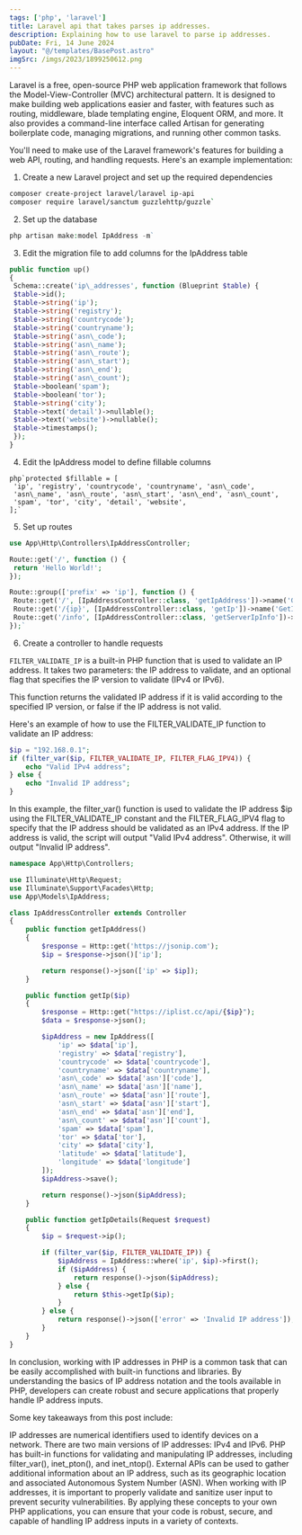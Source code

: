 ```yaml
---
tags: ['php', 'laravel']
title: Laravel api that takes parses ip addresses.
description: Explaining how to use laravel to parse ip addresses.
pubDate: Fri, 14 June 2024
layout: "@/templates/BasePost.astro"
imgSrc: /imgs/2023/1899250612.png
---
```

Laravel is a free, open-source PHP web application framework that follows the Model-View-Controller (MVC) architectural pattern. It is designed to make building web applications easier and faster, with features such as routing, middleware, blade templating engine, Eloquent ORM, and more. It also provides a command-line interface called Artisan for generating boilerplate code, managing migrations, and running other common tasks.


You'll need to make use of the Laravel framework's features for building a web API, routing, and handling requests. Here's an example implementation:

1. Create a new Laravel project and set up the required dependencies


```bash
composer create-project laravel/laravel ip-api
composer require laravel/sanctum guzzlehttp/guzzle`
```
2. Set up the database


```php
php artisan make:model IpAddress -m`
```
3. Edit the migration file to add columns for the IpAddress table


```php
public function up()
{
 Schema::create('ip\_addresses', function (Blueprint $table) {
 $table->id();
 $table->string('ip');
 $table->string('registry');
 $table->string('countrycode');
 $table->string('countryname');
 $table->string('asn\_code');
 $table->string('asn\_name');
 $table->string('asn\_route');
 $table->string('asn\_start');
 $table->string('asn\_end');
 $table->string('asn\_count');
 $table->boolean('spam');
 $table->boolean('tor');
 $table->string('city');
 $table->text('detail')->nullable();
 $table->text('website')->nullable();
 $table->timestamps();
 });
}
```
4. Edit the IpAddress model to define fillable columns


```
php`protected $fillable = [
 'ip', 'registry', 'countrycode', 'countryname', 'asn\_code',
 'asn\_name', 'asn\_route', 'asn\_start', 'asn\_end', 'asn\_count',
 'spam', 'tor', 'city', 'detail', 'website',
];`
```
5. Set up routes


```php
use App\Http\Controllers\IpAddressController;

Route::get('/', function () {
 return 'Hello World!';
});

Route::group(['prefix' => 'ip'], function () {
 Route::get('/', [IpAddressController::class, 'getIpAddress'])->name('GetIpAddress');
 Route::get('/{ip}', [IpAddressController::class, 'getIp'])->name('GetIp');
 Route::get('/info', [IpAddressController::class, 'getServerIpInfo'])->name('GetServerIpInfo');
});`
```
6. Create a controller to handle requests


`FILTER_VALIDATE_IP` is a built-in PHP function that is used to validate an IP address. It takes two parameters: the IP address to validate, and an optional flag that specifies the IP version to validate (IPv4 or IPv6).

This function returns the validated IP address if it is valid according to the specified IP version, or false if the IP address is not valid.

Here's an example of how to use the FILTER_VALIDATE_IP function to validate an IP address:

```php
$ip = "192.168.0.1";
if (filter_var($ip, FILTER_VALIDATE_IP, FILTER_FLAG_IPV4)) {
    echo "Valid IPv4 address";
} else {
    echo "Invalid IP address";
}
```

In this example, the filter_var() function is used to validate the IP address $ip using the FILTER_VALIDATE_IP constant and the FILTER_FLAG_IPV4 flag to specify that the IP address should be validated as an IPv4 address. If the IP address is valid, the script will output "Valid IPv4 address". Otherwise, it will output "Invalid IP address".

```php
namespace App\Http\Controllers;

use Illuminate\Http\Request;
use Illuminate\Support\Facades\Http;
use App\Models\IpAddress;

class IpAddressController extends Controller
{
    public function getIpAddress()
    {
        $response = Http::get('https://jsonip.com');
        $ip = $response->json()['ip'];

        return response()->json(['ip' => $ip]);
    }

    public function getIp($ip)
    {
        $response = Http::get("https://iplist.cc/api/{$ip}");
        $data = $response->json();

        $ipAddress = new IpAddress([
            'ip' => $data['ip'],
            'registry' => $data['registry'],
            'countrycode' => $data['countrycode'],
            'countryname' => $data['countryname'],
            'asn\_code' => $data['asn']['code'],
            'asn\_name' => $data['asn']['name'],
            'asn\_route' => $data['asn']['route'],
            'asn\_start' => $data['asn']['start'],
            'asn\_end' => $data['asn']['end'],
            'asn\_count' => $data['asn']['count'],
            'spam' => $data['spam'],
            'tor' => $data['tor'],
            'city' => $data['city'],
            'latitude' => $data['latitude'],
            'longitude' => $data['longitude']
        ]);
        $ipAddress->save();

        return response()->json($ipAddress);
    }

    public function getIpDetails(Request $request)
    {
        $ip = $request->ip();

        if (filter_var($ip, FILTER_VALIDATE_IP)) {
            $ipAddress = IpAddress::where('ip', $ip)->first();
            if ($ipAddress) {
                return response()->json($ipAddress);
            } else {
                return $this->getIp($ip);
            }
        } else {
            return response()->json(['error' => 'Invalid IP address']);
        }
    }
}
```

In conclusion, working with IP addresses in PHP is a common task that can be easily accomplished with built-in functions and libraries. By understanding the basics of IP address notation and the tools available in PHP, developers can create robust and secure applications that properly handle IP address inputs.

Some key takeaways from this post include:

IP addresses are numerical identifiers used to identify devices on a network.
There are two main versions of IP addresses: IPv4 and IPv6.
PHP has built-in functions for validating and manipulating IP addresses, including filter_var(), inet_pton(), and inet_ntop().
External APIs can be used to gather additional information about an IP address, such as its geographic location and associated Autonomous System Number (ASN).
When working with IP addresses, it is important to properly validate and sanitize user input to prevent security vulnerabilities.
By applying these concepts to your own PHP applications, you can ensure that your code is robust, secure, and capable of handling IP address inputs in a variety of contexts.